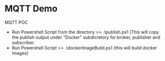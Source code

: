# MQTT Demo
MQTT POC


- Run Powershell Script from the directory >> .\publish.ps1 (This will copy the publish output under "Docker" subdicretory for broker, publisher and subscriber.
- Run Powershell Script >> .\dockerImageBuild.ps1  (this will build docker images)


